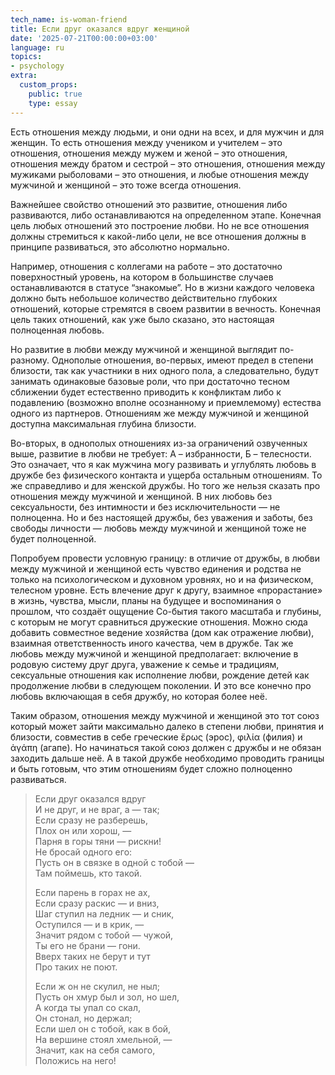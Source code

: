 ```yaml
---
tech_name: is-woman-friend
title: Если друг оказался вдруг женщиной
date: '2025-07-21T00:00:00+03:00'
language: ru
topics:
- psychology
extra:
  custom_props:
    public: true
    type: essay
---
```


Есть отношения между людьми, и они одни на всех, и для мужчин и для женщин. То есть отношения между учеником и учителем – это отношения, отношения между мужем и женой – это отношения, отношения между братом и сестрой – это отношения, отношения между мужиками рыболовами – это отношения, и любые отношения между мужчиной и женщиной – это тоже всегда отношения. 

Важнейшее свойство отношений это развитие, отношения либо развиваются, либо останавливаются на определенном этапе. Конечная цель любых отношений это построение любви. Но не все отношения должны стремиться к какой-либо цели, не все отношения должны в принципе развиваться, это абсолютно нормально.

Например, отношения с коллегами на работе – это достаточно поверхностный уровень, на котором в большинстве случаев останавливаются в статусе “знакомые”. Но в жизни каждого человека должно быть небольшое количество действительно глубоких отношений, которые стремятся в своем развитии в вечность. Конечная цель таких отношений, как уже было сказано, это настоящая полноценная любовь.

Но развитие в любви между мужчиной и женщиной выглядит по-разному. 
Однополые отношения, во-первых, имеют предел в степени близости, так как участники в них одного пола, а следовательно, будут занимать одинаковые базовые роли, что при достаточно тесном сближении будет естественно приводить к конфликтам либо к подавлению (возможно вполне осознанному и приемлемому) естества одного из партнеров. Отношениям же между мужчиной и женщиной доступна максимальная глубина близости. 

Во-вторых, в однополых отношениях из-за ограничений озвученных выше, развитие в любви не требует: А – избранности, Б – телесности. Это означает, что я как мужчина могу развивать и углублять любовь в дружбе без физического контакта и ущерба остальным отношениям. То же справедливо и для женской дружбы. Но того же нельзя сказать про отношения между мужчиной и женщиной. В них любовь без сексуальности, без интимности и без исключительности — не полноценна. Но и без настоящей дружбы, без уважения и заботы, без свободы личности — любовь между мужчиной и женщиной тоже не будет полноценной. 

 Попробуем провести условную границу: в отличие от дружбы, в любви между мужчиной и женщиной есть чувство единения и родства не только на психологическом и духовном уровнях, но и на физическом, телесном уровне. Есть влечение друг к другу, взаимное «прорастание» в жизнь, чувства, мысли, планы на будущее и воспоминания о прошлом, что создаёт ощущение Со-бытия такого масштаба и глубины, с которым не могут сравниться дружеские отношения. Можно сюда добавить совместное ведение хозяйства (дом как отражение любви), взаимная ответственность иного качества, чем в дружбе. Так же любовь между мужчиной и женщиной предполагает: включение в родовую систему друг друга, уважение к семье и традициям, сексуальные отношения как исполнение любви, рождение детей как продолжение любви в следующем поколении. И это все конечно про любовь включающая в себя дружбу, но которая более неё.
 
 Таким образом, отношения между мужчиной и женщиной это тот союз который может зайти максимально далеко в степени любви, принятия и близости, совместив в себе греческие ἔρως (эрос), φιλία (филия) и ἀγάπη (агапе). Но начинаться такой союз должен с дружбы и не обязан заходить дальше неё. А в такой дружбе необходимо проводить границы и быть готовым, что этим отношениям будет сложно полноценно развиваться.

>Если друг оказался вдруг  
И не друг, и не враг, а — так;  
Если сразу не разберешь,  
Плох он или хорош, —  
Парня в горы тяни — рискни!  
Не бросай одного его:  
Пусть он в связке в одной с тобой —  
Там поймешь, кто такой.
>
>Если парень в горах не ах,  
Если сразу раскис — и вниз,  
Шаг ступил на ледник — и сник,  
Оступился — и в крик, —  
Значит рядом с тобой — чужой,  
Ты его не брани — гони.  
Вверх таких не берут и тут  
Про таких не поют.
>
>Если ж он не скулил, не ныл;  
Пусть он хмур был и зол, но шел,  
А когда ты упал со скал,  
Он стонал, но держал;  
Если шел он с тобой, как в бой,  
На вершине стоял хмельной, —  
Значит, как на себя самого,  
Положись на него!